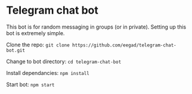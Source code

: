 # Telegram chat bot

This bot is for random messaging in groups (or in private). Setting up this bot is extremely simple.

Clone the repo:
`git clone https://github.com/eegad/telegram-chat-bot.git`

Change to bot directory:
`cd telegram-chat-bot`

Install dependancies:
`npm install`

Start bot:
`npm start`
